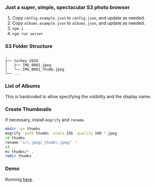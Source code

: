 ### Just a super, simple, spectacular S3 photo browser

1. Copy `config.example.json` to `config.json`, and update as needed.
2. Copy `albums.example.json` to `albums.json`, and update as needed.
3. `npm i`
4. `npm run server`

### S3 Folder Structure

```
.
├── turkey-2020
│   ├── IMG_0001.jpeg
│   └── IMG_0001_thumb.jpeg
└── ...
```

### List of Albums

This is hardcoded to allow specifying the visibility and the display name.

### Create Thumbnails

If necessary, install `mogrify` and `rename`.

```sh
mkdir -pv thumbs
mogrify -path thumbs -scale 256 -quality 100 *.jpeg
cd thumbs
rename 's/\.jpeg/_thumb\.jpeg/' *
cd ..
mv thumbs/* .
rmdir thumbs
```

### Demo

Running [here](https://dylan.is/photos/).
